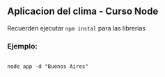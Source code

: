 ##  Aplicacion del clima - Curso Node


Recuerden ejecutar ```npm instal``` para las librerias

###    Ejemplo:
```

node app -d "Buenos Aires"
```